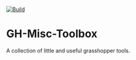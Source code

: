 [![Build](https://github.com/psarras/GH-Misc-Toolbox/actions/workflows/build.yml/badge.svg?branch=master)](https://github.com/psarras/GH-Misc-Toolbox/actions/workflows/build.yml)

# GH-Misc-Toolbox
A collection of little and useful grasshopper tools.
